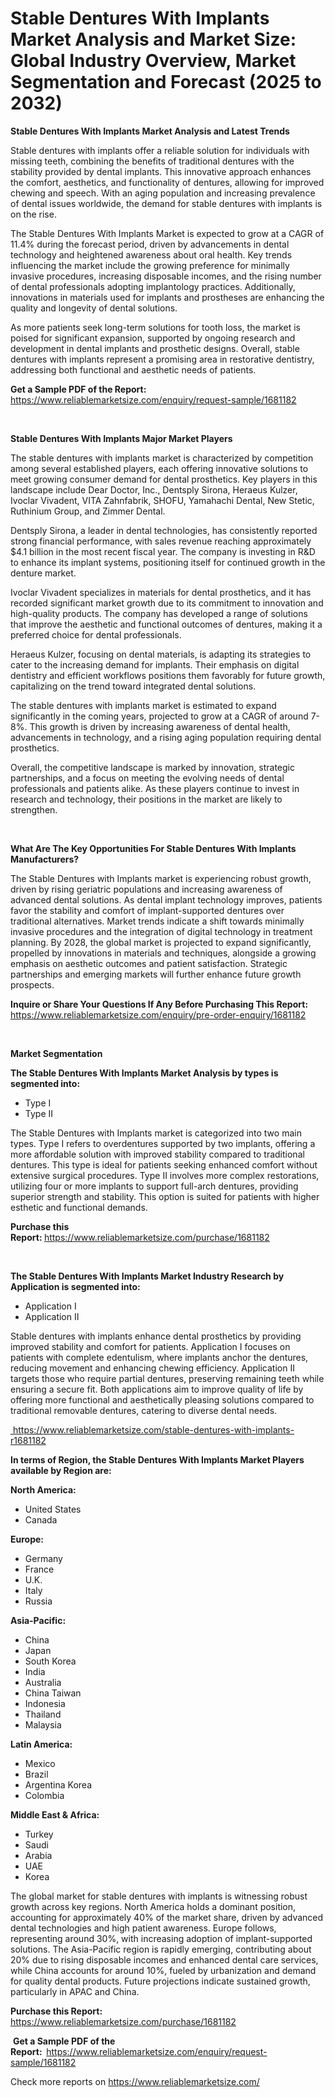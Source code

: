 <p><h1>Stable Dentures With Implants Market Analysis and Market Size: Global Industry Overview, Market Segmentation and Forecast (2025 to 2032)</h1></p><p><strong>Stable Dentures With Implants Market Analysis and Latest Trends</strong></p>
<p><p>Stable dentures with implants offer a reliable solution for individuals with missing teeth, combining the benefits of traditional dentures with the stability provided by dental implants. This innovative approach enhances the comfort, aesthetics, and functionality of dentures, allowing for improved chewing and speech. With an aging population and increasing prevalence of dental issues worldwide, the demand for stable dentures with implants is on the rise.</p><p>The Stable Dentures With Implants Market is expected to grow at a CAGR of 11.4% during the forecast period, driven by advancements in dental technology and heightened awareness about oral health. Key trends influencing the market include the growing preference for minimally invasive procedures, increasing disposable incomes, and the rising number of dental professionals adopting implantology practices. Additionally, innovations in materials used for implants and prostheses are enhancing the quality and longevity of dental solutions. </p><p>As more patients seek long-term solutions for tooth loss, the market is poised for significant expansion, supported by ongoing research and development in dental implants and prosthetic designs. Overall, stable dentures with implants represent a promising area in restorative dentistry, addressing both functional and aesthetic needs of patients.</p></p>
<p><strong>Get a Sample PDF of the Report:&nbsp;</strong> <a href="https://www.reliablemarketsize.com/enquiry/request-sample/1681182?utm_campaign=2041&utm_medium=2&utm_source=Github&utm_content=ia&utm_term=24032025&utm_id=stable-dentures-with-implants">https://www.reliablemarketsize.com/enquiry/request-sample/1681182</a></p>
<p>&nbsp;</p>
<p><strong>Stable Dentures With Implants Major Market Players</strong></p>
<p><p>The stable dentures with implants market is characterized by competition among several established players, each offering innovative solutions to meet growing consumer demand for dental prosthetics. Key players in this landscape include Dear Doctor, Inc., Dentsply Sirona, Heraeus Kulzer, Ivoclar Vivadent, VITA Zahnfabrik, SHOFU, Yamahachi Dental, New Stetic, Ruthinium Group, and Zimmer Dental.</p><p>Dentsply Sirona, a leader in dental technologies, has consistently reported strong financial performance, with sales revenue reaching approximately $4.1 billion in the most recent fiscal year. The company is investing in R&D to enhance its implant systems, positioning itself for continued growth in the denture market.</p><p>Ivoclar Vivadent specializes in materials for dental prosthetics, and it has recorded significant market growth due to its commitment to innovation and high-quality products. The company has developed a range of solutions that improve the aesthetic and functional outcomes of dentures, making it a preferred choice for dental professionals.</p><p>Heraeus Kulzer, focusing on dental materials, is adapting its strategies to cater to the increasing demand for implants. Their emphasis on digital dentistry and efficient workflows positions them favorably for future growth, capitalizing on the trend toward integrated dental solutions.</p><p>The stable dentures with implants market is estimated to expand significantly in the coming years, projected to grow at a CAGR of around 7-8%. This growth is driven by increasing awareness of dental health, advancements in technology, and a rising aging population requiring dental prosthetics.</p><p>Overall, the competitive landscape is marked by innovation, strategic partnerships, and a focus on meeting the evolving needs of dental professionals and patients alike. As these players continue to invest in research and technology, their positions in the market are likely to strengthen.</p></p>
<p>&nbsp;</p>
<p><strong>What Are The Key Opportunities For Stable Dentures With Implants Manufacturers?</strong></p>
<p><p>The Stable Dentures with Implants market is experiencing robust growth, driven by rising geriatric populations and increasing awareness of advanced dental solutions. As dental implant technology improves, patients favor the stability and comfort of implant-supported dentures over traditional alternatives. Market trends indicate a shift towards minimally invasive procedures and the integration of digital technology in treatment planning. By 2028, the global market is projected to expand significantly, propelled by innovations in materials and techniques, alongside a growing emphasis on aesthetic outcomes and patient satisfaction. Strategic partnerships and emerging markets will further enhance future growth prospects.</p></p>
<p><strong>Inquire or Share Your Questions If Any Before Purchasing This Report:</strong> <a href="https://www.reliablemarketsize.com/enquiry/pre-order-enquiry/1681182?utm_campaign=2041&utm_medium=2&utm_source=Github&utm_content=ia&utm_term=24032025&utm_id=stable-dentures-with-implants">https://www.reliablemarketsize.com/enquiry/pre-order-enquiry/1681182</a></p>
<p>&nbsp;</p>
<p><strong>Market Segmentation</strong></p>
<p><strong>The Stable Dentures With Implants Market Analysis by types is segmented into:</strong></p>
<p><ul><li>Type I</li><li>Type II</li></ul></p>
<p><p>The Stable Dentures with Implants market is categorized into two main types. Type I refers to overdentures supported by two implants, offering a more affordable solution with improved stability compared to traditional dentures. This type is ideal for patients seeking enhanced comfort without extensive surgical procedures. Type II involves more complex restorations, utilizing four or more implants to support full-arch dentures, providing superior strength and stability. This option is suited for patients with higher esthetic and functional demands.</p></p>
<p><strong>Purchase this Report:&nbsp;</strong><a href="https://www.reliablemarketsize.com/purchase/1681182?utm_campaign=2041&utm_medium=2&utm_source=Github&utm_content=ia&utm_term=24032025&utm_id=stable-dentures-with-implants">https://www.reliablemarketsize.com/purchase/1681182</a></p>
<p>&nbsp;</p>
<p><strong>The Stable Dentures With Implants Market Industry Research by Application is segmented into:</strong></p>
<p><ul><li>Application I</li><li>Application II</li></ul></p>
<p><p>Stable dentures with implants enhance dental prosthetics by providing improved stability and comfort for patients. Application I focuses on patients with complete edentulism, where implants anchor the dentures, reducing movement and enhancing chewing efficiency. Application II targets those who require partial dentures, preserving remaining teeth while ensuring a secure fit. Both applications aim to improve quality of life by offering more functional and aesthetically pleasing solutions compared to traditional removable dentures, catering to diverse dental needs.</p></p>
<p><a href="https://www.reliablemarketsize.com/stable-dentures-with-implants-r1681182?utm_campaign=2041&utm_medium=2&utm_source=Github&utm_content=ia&utm_term=24032025&utm_id=stable-dentures-with-implants">&nbsp;https://www.reliablemarketsize.com/stable-dentures-with-implants-r1681182</a></p>
<p><strong>In terms of Region, the Stable Dentures With Implants Market Players available by Region are:</strong></p>
<p>
    <p> <strong> North America: </strong>
        <ul>
            <li>United States</li>
            <li>Canada</li>
        </ul>
        </p> 
    <p> <strong> Europe: </strong>
        <ul>
            <li>Germany</li>
            <li>France</li>
            <li>U.K.</li>
            <li>Italy</li>
            <li>Russia</li>
        </ul>
        </p> 
    <p> <strong> Asia-Pacific: </strong>
        <ul>
            <li>China</li>
            <li>Japan</li>
            <li>South Korea</li>
            <li>India</li>
            <li>Australia</li>
            <li>China Taiwan</li>
            <li>Indonesia</li>
            <li>Thailand</li>
            <li>Malaysia</li>
        </ul>
        </p> 
    <p> <strong> Latin America: </strong>
        <ul>
            <li>Mexico</li>
            <li>Brazil</li>
            <li>Argentina Korea</li>
            <li>Colombia</li>
        </ul>
        </p> 
    <p> <strong> Middle East & Africa: </strong>
        <ul>
            <li>Turkey</li>
            <li>Saudi</li>
            <li>Arabia</li>
            <li>UAE</li>
            <li>Korea</li>
        </ul>
    </p>
    </p>
<p><p>The global market for stable dentures with implants is witnessing robust growth across key regions. North America holds a dominant position, accounting for approximately 40% of the market share, driven by advanced dental technologies and high patient awareness. Europe follows, representing around 30%, with increasing adoption of implant-supported solutions. The Asia-Pacific region is rapidly emerging, contributing about 20% due to rising disposable incomes and enhanced dental care services, while China accounts for around 10%, fueled by urbanization and demand for quality dental products. Future projections indicate sustained growth, particularly in APAC and China.</p></p>
<p><strong>Purchase this Report: </strong><a href="https://www.reliablemarketsize.com/purchase/1681182?utm_campaign=2041&utm_medium=2&utm_source=Github&utm_content=ia&utm_term=24032025&utm_id=stable-dentures-with-implants">https://www.reliablemarketsize.com/purchase/1681182</a></p>
<p>&nbsp;<strong>Get a Sample PDF of the Report:&nbsp;&nbsp;</strong><a href="https://www.reliablemarketsize.com/enquiry/request-sample/1681182?utm_campaign=2041&utm_medium=2&utm_source=Github&utm_content=ia&utm_term=24032025&utm_id=stable-dentures-with-implants">https://www.reliablemarketsize.com/enquiry/request-sample/1681182</a></p>
<p><strong></strong></p>
<p>Check more reports on <a href="https://www.reliablemarketsize.com/?utm_campaign=2041&utm_medium=2&utm_source=Github&utm_content=ia&utm_term=24032025&utm_id=stable-dentures-with-implants">https://www.reliablemarketsize.com/</a></p>